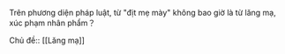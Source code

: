 Trên phương diện pháp luật, từ "địt mẹ mày" không bao giờ là từ lăng mạ, xúc phạm nhân phẩm？

Chủ đề:: [[Lăng mạ]]